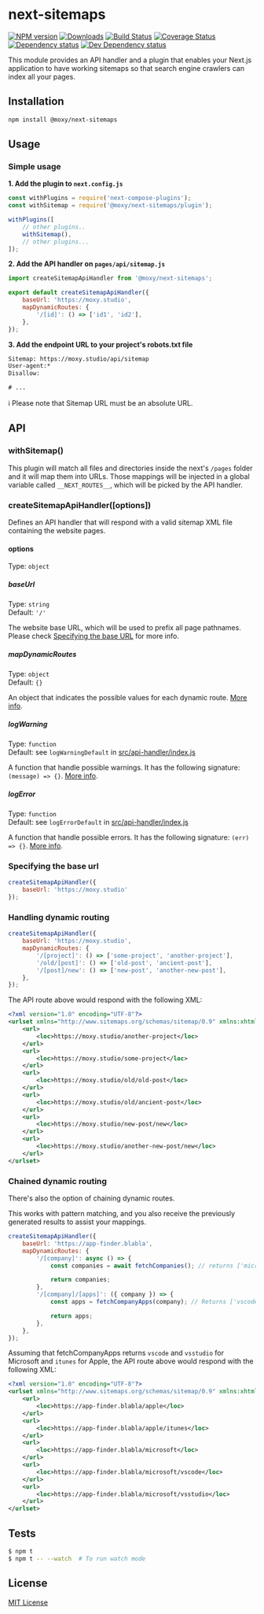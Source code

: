 # next-sitemaps

[![NPM version][npm-image]][npm-url] [![Downloads][downloads-image]][npm-url] [![Build Status][build-status-image]][build-status-url] [![Coverage Status][codecov-image]][codecov-url] [![Dependency status][david-dm-image]][david-dm-url] [![Dev Dependency status][david-dm-dev-image]][david-dm-dev-url]

[npm-url]:https://npmjs.org/package/@moxy/next-sitemaps
[downloads-image]:https://img.shields.io/npm/dm/@moxy/next-sitemaps.svg
[npm-image]:https://img.shields.io/npm/v/@moxy/next-sitemaps.svg
[build-status-url]:https://github.com/moxystudio/next-sitemaps/actions
[build-status-image]:https://img.shields.io/github/workflow/status/moxystudio/next-sitemaps/Node%20CI/master
[codecov-url]:https://codecov.io/gh/moxystudio/next-sitemaps
[codecov-image]:https://img.shields.io/codecov/c/github/moxystudio/next-sitemaps/master.svg
[david-dm-url]:https://david-dm.org/moxystudio/next-sitemaps
[david-dm-image]:https://img.shields.io/david/moxystudio/next-sitemaps.svg
[david-dm-dev-url]:https://david-dm.org/moxystudio/next-sitemaps?type=dev
[david-dm-dev-image]:https://img.shields.io/david/dev/moxystudio/next-sitemaps.svg

This module provides an API handler and a plugin that enables your Next.js application to have working sitemaps so that search engine crawlers can index all your pages.

## Installation

```sh
npm install @moxy/next-sitemaps
```

## Usage

### Simple usage

**1. Add the plugin to `next.config.js`**

```js
const withPlugins = require('next-compose-plugins');
const withSitemap = require('@moxy/next-sitemaps/plugin');

withPlugins([
    // other plugins..
    withSitemap(),
    // other plugins...
]);
```

**2. Add the API handler on `pages/api/sitemap.js`**

```js
import createSitemapApiHandler from '@moxy/next-sitemaps';

export default createSitemapApiHandler({
    baseUrl: 'https://moxy.studio',
    mapDynamicRoutes: {
        '/[id]': () => ['id1', 'id2'],
    },
});
```

**3. Add the endpoint URL to your project's robots.txt file**

```txt
Sitemap: https://moxy.studio/api/sitemap
User-agent:*
Disallow:

# ...
```

ℹ️ Please note that Sitemap URL must be an absolute URL.

## API

### withSitemap()

This plugin will match all files and directories inside the next's `/pages` folder and it will map them into URLs. Those mappings will be injected in a global variable called  `__NEXT_ROUTES__`, which will be picked by the API handler.

### createSitemapApiHandler([options])

Defines an API handler that will respond with a valid sitemap XML file containing the website pages.

#### options

Type: `object`

##### baseUrl

Type: `string`  
Default: `'/'`

The website base URL, which will be used to prefix all page pathnames. Please check [Specifying the base URL](#specifying-the-base-url) for more info.

##### mapDynamicRoutes

Type: `object`  
Default: `{}`

An object that indicates the possible values for each dynamic route. [More info](#handling-dynamic-routing).

##### logWarning

Type: `function`    
Default: see `logWarningDefault` in [src/api-handler/index.js](./src/api-handler/index.js)

A function that handle possible warnings. It has the following signature: `(message) => {}`. [More info](#specifying-a-custom-warning-function).

##### logError

Type: `function`    
Default: see `logErrorDefault` in [src/api-handler/index.js](./src/api-handler/index.js)

A function that handle possible errors. It has the following signature: `(err) => {}`. [More info](#specifying-a-custom-error-function).

### Specifying the base url

```js
createSitemapApiHandler({
    baseUrl: 'https://moxy.studio'
});
```

### Handling dynamic routing

```js
createSitemapApiHandler({
    baseUrl: 'https://moxy.studio',
    mapDynamicRoutes: {
        '/[project]': () => ['some-project', 'another-project'],
        '/old/[post]': () => ['old-post', 'ancient-post'],
        '/[post]/new': () => ['new-post', 'another-new-post'],
    },
});
```

The API route above would respond with the following XML:

```xml
<?xml version="1.0" encoding="UTF-8"?>
<urlset xmlns="http://www.sitemaps.org/schemas/sitemap/0.9" xmlns:xhtml="http://www.w3.org/1999/xhtml">
    <url>
        <loc>https://moxy.studio/another-project</loc>
    </url>
    <url>
        <loc>https://moxy.studio/some-project</loc>
    </url>
    <url>
        <loc>https://moxy.studio/old/old-post</loc>
    </url>
    <url>
        <loc>https://moxy.studio/old/ancient-post</loc>
    </url>
    <url>
        <loc>https://moxy.studio/new-post/new</loc>
    </url>
    <url>
        <loc>https://moxy.studio/another-new-post/new</loc>
    </url>
</urlset>
```

### Chained dynamic routing

There's also the option of chaining dynamic routes.

This works with pattern matching, and you also receive the previously generated results to assist your mappings.

```js
createSitemapApiHandler({
    baseUrl: 'https://app-finder.blabla',
    mapDynamicRoutes: {
        '/[company]': async () => {
            const companies = await fetchCompanies(); // returns ['microsoft', 'apple']

            return companies;
        },
        '/[company]/[apps]': ({ company }) => {
            const apps = fetchCompanyApps(company); // Returns ['vscode', 'vsstudio'] for microsoft and returns ['itunes'] for apple

            return apps;
        },
    },
});
```

Assuming that fetchCompanyApps returns `vscode` and `vsstudio` for Microsoft and `itunes` for Apple, the API route above would respond with the following XML:

```xml
<?xml version="1.0" encoding="UTF-8"?>
<urlset xmlns="http://www.sitemaps.org/schemas/sitemap/0.9" xmlns:xhtml="http://www.w3.org/1999/xhtml">
    <url>
        <loc>https://app-finder.blabla/apple</loc>
    </url>
    <url>
        <loc>https://app-finder.blabla/apple/itunes</loc>
    </url>
    <url>
        <loc>https://app-finder.blabla/microsoft</loc>
    </url>
    <url>
        <loc>https://app-finder.blabla/microsoft/vscode</loc>
    </url>
    <url>
        <loc>https://app-finder.blabla/microsoft/vsstudio</loc>
    </url>
</urlset>
```

## Tests

```sh
$ npm t
$ npm t -- --watch  # To run watch mode
```

## License

[MIT License](./LICENSE)
